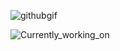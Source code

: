 
![githubgif](https://user-images.githubusercontent.com/102040536/171087018-2f7137d7-2ed7-4b7f-8db6-dd6ce45c3628.gif)

![Currently_working_on](https://user-images.githubusercontent.com/102040536/171088935-95d98fa7-bf00-42e3-8ac5-41ac02561c09.gif)

<!--
**tnguyendev/tnguyendev** is a ✨ _special_ ✨ repository because its `README.md` (this file) appears on your GitHub profile.

Here are some ideas to get you started:

- 🔭 I’m currently working on ...
- 🌱 I’m currently learning ...
- 👯 I’m looking to collaborate on ...
- 🤔 I’m looking for help with ...
- 💬 Ask me about ...
- 📫 How to reach me: ...
- 😄 Pronouns: ...
- ⚡ Fun fact: ...


- 🔭 I’m currently working on a social media site for artists!
- 💬 Ask me about my favorite games :) 
- 📫 How to reach me: tpnguyendev@gmail.com
- 😄 Pronouns: she/her
- ⚡ Fun fact: I love collecting plushies and blind box figures.
-->
